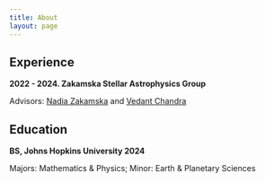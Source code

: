 ```yaml
---
title: About
layout: page
---
```


## Experience

**2022 - 2024. Zakamska Stellar Astrophysics Group**

Advisors: <a href="https://zakamska.johnshopkins.edu">Nadia Zakamska</a> and <a href="https://vedantchandra.com">Vedant Chandra</a>

## Education

**BS, Johns Hopkins University 2024**

Majors: Mathematics & Physics; Minor: Earth & Planetary Sciences
